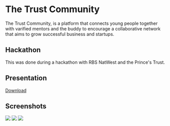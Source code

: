 # The Trust Community

The Trust Community, is a platform that connects young people together with varified mentors and the buddy to encourage a collaborative network that aims to grow successful business and startups.

## Hackathon

This was done during a hackathon with RBS NatWest and the Prince's Trust. 

## Presentation

[Download](https://github.com/princes-trust/the-trust-community/files/3933116/presentation.pdf)

## Screenshots

![](https://user-images.githubusercontent.com/624760/70331279-11419500-1837-11ea-853e-626ef21cf4b0.png)
![](https://user-images.githubusercontent.com/624760/70331272-0edf3b00-1837-11ea-8cd6-fbb6207f4c67.png)
![](https://user-images.githubusercontent.com/624760/70331265-0be44a80-1837-11ea-8390-4150c359a8d4.png)
